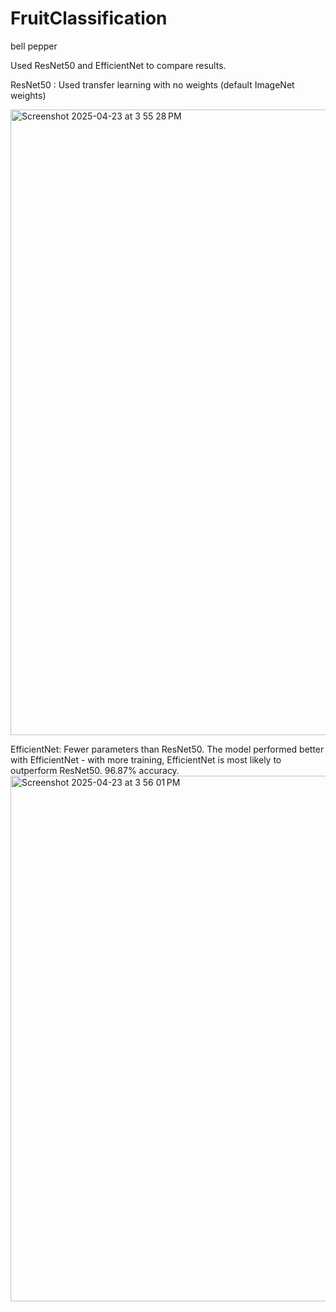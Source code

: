 # FruitClassification
bell pepper

Used ResNet50 and EfficientNet to compare results. 

ResNet50 : Used transfer learning with no weights (default ImageNet weights)

<img width="1001" alt="Screenshot 2025-04-23 at 3 55 28 PM" src="https://github.com/user-attachments/assets/73ba3780-dc4f-401b-83c9-86ca0926e7e6" />


EfficientNet: Fewer parameters than ResNet50. The model performed better with EfficientNet - with more training, EfficientNet is most likely to outperform ResNet50. 96.87% accuracy.
<img width="841" alt="Screenshot 2025-04-23 at 3 56 01 PM" src="https://github.com/user-attachments/assets/3958a938-2fa9-4b0b-92b0-b7a8aca38f30" />
